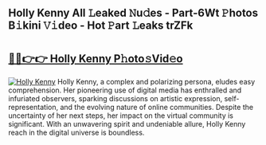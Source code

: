 ## Holly Kenny All 𝙻eaked 𝙽u𝚍es - Part-6Wt 𝙿hotos B𝚒kini 𝚅𝚒deo - Hot 𝙿art 𝙻eaks trZFk

# <h2><a href="http://ld1fx0.urlbe.top/?page=Holly+Kenny">🔗🔗👉👉 Holly Kenny P𝚑oto𝚜Vid𝚎o</a></h2>

[![Holly Kenny](https://i.imgur.com/eBuTRDB.gif)](http://ld1fx0.urlbe.top/?page=Holly+Kenny)
Holly Kenny, a complex and polarizing persona, eludes easy comprehension. Her pioneering use of digital media has enthralled and infuriated observers, sparking discussions on artistic expression, self-representation, and the evolving nature of online communities. Despite the uncertainty of her next steps, her impact on the virtual community is significant. With an unwavering spirit and undeniable allure, Holly Kenny reach in the digital universe is boundless.
